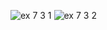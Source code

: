 
![ex 7 3 1](https://github.com/65030034/03376836-OOP-2566-Lab-07/assets/144875017/2852846b-7682-4c17-b2a6-5209e7eba999)
![ex 7 3 2](https://github.com/65030034/03376836-OOP-2566-Lab-07/assets/144875017/a851ad50-6010-4c25-863d-2fd15d43ee45)

